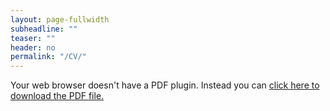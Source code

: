 ```yaml
---
layout: page-fullwidth
subheadline: ""
teaser: ""
header: no
permalink: "/CV/"
---
```


<!--<embed src="../pubs/CV-Grosswindhager-EN.pdf" width="800px" height="2100px" />-->

<object data="../pubs/CV-Grosswindhager-EN.pdf" type="application/pdf" width="100%" height="100%">
  <p>Your web browser doesn't have a PDF plugin.
  Instead you can <a href="../pubs/CV-Grosswindhager-EN.pdf">click here to
  download the PDF file.</a></p>
</object>
